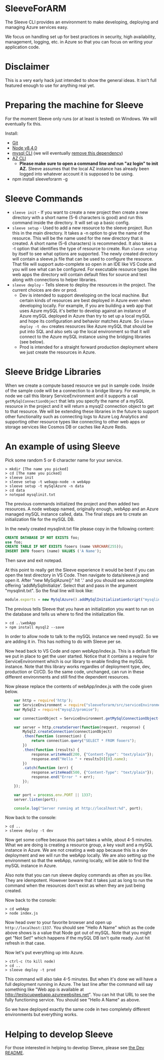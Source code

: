 # SleeveForARM
The Sleeve CLI provides an environment to make developing, deploying and managing Azure services easy.

We focus on handling set up for best practices in security, high availability, management, logging, etc. in Azure so that you can focus on writing your application code.

# Disclaimer
This is a very early hack just intended to show the general ideas. It isn't full featured enough to use for anything real yet.

# Preparing the machine for Sleeve
For the moment Sleeve only runs (or at least is tested) on Windows. We will eventually fix this.

Install:
* [Git](https://git-scm.com/downloads)
* [Node v8.4.0](https://nodejs.org/en/download/current/)
* [mysql CLI](https://chocolatey.org/packages/mysql) (we will eventually [remove this dependency](https://github.com/yaronyg/SleeveForARM/issues/5))
* [AZ CLI](https://docs.microsoft.com/en-us/cli/azure/install-azure-cli?view=azure-cli-latest)
   * __Please make sure to open a command line and run "az login" to init AZ.__ Sleeve assumes that the local AZ instance has already been logged into whatever account it is supposed to be using.
* npm install sleeveforarm -g

# Sleeve Commands
* `sleeve init` - If you want to create a new project then create a new directory with a short name (5-6 characters is good) and run this command inside the directory. It will set up a basic config.
* `sleeve setup` - Used to add a new resource to the sleeve project. Run this in the main directory. It takes a -n option to give the name of the resource. This will be the name used for the new directory that is created. A short name (5-6 characters) is recommended. It also takes a -t option that identifies the type of resource to create. Run `sleeve setup` by itself to see what options are supported. The newly created directory will contain a sleeve.js file that can be used to configure the resource. That file will support auto-complete so open in an IDE like VS Code and you will see what can be configured. For executable resource types like web apps the directory will contain default files for source and test along with connections to helper libraries.
* `sleeve deploy` - Tells sleeve to deploy the resources in the project. The current choices are dev or prod. 
   * Dev is intended to support developing on the local machine. But certain kinds of resources are best deployed in Azure even when developing locally. For example, if you are building a web app that uses Azure mySQL it's better to develop against an instance of Azure mySQL deployed in Azure than try to set up a local mySQL and hope its configuration and behavior matches Azure. So `sleeve deploy -t dev` creates resources like Azure mySQL that should be put into SQL and also sets up the local environment so that it will connect to the Azure mySQL instance using the bridging libraries (see below).
   * Prod is intended for a straight forward production deployment where we just create the resources in Azure.

# Sleeve Bridge Libraries
When we create a compute based resource we put in sample code. Inside of the sample code will be a connection to a bridge library. For example, in node we call this library ServiceEnvironment and it supports a call `getMySqlConnectionObject` that lets you specify the name of a mySQL resource in the project and it will return a mysql2 connection object to get to that resource. We will be extending these libraries in the future to support other functionality such as connecting logs to Azure Log Analytics and supporting other resource types like connecting to other web apps or storage services like Cosmos DB or caches like Azure Redis.

# An example of using Sleeve

Pick some random 5 or 6 character name for your service.
```console
> mkdir [The name you picked]
> cd [The name you picked]
> sleeve init
> sleeve setup -t webapp-node -n webApp
> sleeve setup -t mySqlAzure -n data
> cd data
> notepad mysqlinit.txt
```

The previous commands initialized the project and then added two resources. A node webapp named, originally enough, webApp and an Azure managed mySQL instance called, data. The final steps are to create an initialization file for the mySQL DB.

In the newly created mysqlinit.txt file please copy in the following content:
```sql
CREATE DATABASE IF NOT EXISTS foo;
use foo;
CREATE TABLE IF NOT EXISTS fooers (name VARCHAR(255));
INSERT INTO fooers (name) VALUES ('A Name');
```

Then save and exit notepad. 

At this point to really get the Sleeve experience it would be best if you can open the test directory in VS Code. Then navigate to data/sleeve.js and open it. After "new MySqlAzure()" hit '.' and you should see autocomplete offering 'addMySqlInitialize'. Select that and pass in the argument "mysqlinit.txt". So the final line will look like:

```javascript
module.exports = new MySqlAzure().addMySqlInitializationScript("mysqlinit.txt");
```

The previous tells Sleeve that you have an initialization you want to run on the database and tells us where to find the initialization file.

```console
> cd ..\webApp
> npm install mysql2 --save
```

In order to allow node to talk to the mySQL instance we need mysql2. So we are adding it in. This has nothing to do with Sleeve per se.

Now head back to VS Code and open webApp/index.js. This is a default file we put in place to get the user started. Notice that it contains a require for ServiceEnvironment which is our library to enable finding the mySQL instance. Note that this library works regardles of deployment type, dev, production or CI/CD. So the same code, unchanged, can run in these different environments and still find the dependent resources.

Now please replace the contents of webApp/index.js with the code given below.

```javascript
	var http = require('http');
	var ServiceEnvironment = require("sleeveforarm/src/serviceEnvironment");
	var MySql2 = require("mysql2/promise");

	var connectionObject = ServiceEnvironment.getMySqlConnectionObject("data", "foo");

	var server = http.createServer(function(request, response) {
		MySql2.createConnection(connectionObject)
		.then(function (connection) {
			return connection.query("SELECT * FROM fooers");
		})
		.then(function (results) {
			response.writeHead(200, {"Content-Type": "text/plain"});
			response.end("Hello " + results[0][0].name);
		})
		.catch(function (err) {
			response.writeHead(500, {"Content-Type": "text/plain"});
			response.end("Error " + err);
		});
	});

	var port = process.env.PORT || 1337;
	server.listen(port);

	console.log("Server running at http://localhost:%d", port);
```

Now back to the console:
```console
> cd ..
> sleeve deploy -t dev
```

Now get some coffee because this part takes a while, about 4-5 minutes. What we are doing is creating a resource group, a key vault and a mySQL instance in Azure. We are not creating a web app because this is a dev deployment and we will run the webApp locally. We are also setting up the environment so that the webApp, running locally, will be able to find the mySQL instance in Azure.

Also note that you can run sleeve deploy commands as often as you like. They are idempotent. However beware that it takes just as long to run the command when the resources don't exist as when they are just being created.

Now back to the console:
```console
> cd webApp
> node index.js
```

Now head over to your favorite browser and open up `http://localhost:1337`. You should see "Hello A Name" which as the code above shows is a value that Node got out of mySQL. Note that you might get "Not Set!" which happens if the mySQL DB isn't quite ready. Just hit refresh in that case.

Now let's put everything up into Azure.

```console
> ctrl-c (to kill node)
> cd ..
> sleeve deploy -t prod
```

This command will also take 4-5 minutes. But when it's done we will have a full deployment running in Azure. The last line after the command will say something like "Web app is available at http://testscupwebapp.azurewebsites.net". You can hit that URL to see the fully functioning service. You should see "Hello A Name" as above.

So we have deployed exactly the same code in two completely different environments but everything works.

# Helping to develop Sleeve
For those interested in helping to develop Sleeve, please see [the Dev README](DEVREADME.md).